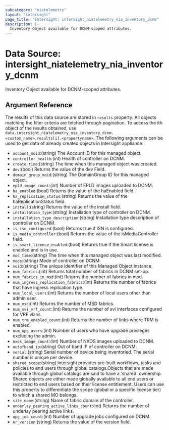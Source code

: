 ```yaml
---
subcategory: "niatelemetry"
layout: "intersight"
page_title: "Intersight: intersight_niatelemetry_nia_inventory_dcnm"
description: |-
  Inventory Object available for DCNM-scoped attributes.
---
```


# Data Source: intersight_niatelemetry_nia_inventory_dcnm
Inventory Object available for DCNM-scoped attributes.
## Argument Reference
The results of this data source are stored in `results` property.
All objects matching the filter criteria are fetched through pagination.
To access the ith object of the results obtained, use `data.intersight_niatelemetry_nia_inventory_dcnm.<custom_name>.results[i].<propertyname>`.
The following arguments can be used to get data of already created objects in Intersight appliance:
* `account_moid`:(string) The Account ID for this managed object. 
* `controller_health`:(int) Health of controller on DCNM. 
* `create_time`:(string) The time when this managed object was created. 
* `dev`:(bool) Returns the value of the dev Field. 
* `domain_group_moid`:(string) The DomainGroup ID for this managed object. 
* `epld_image_count`:(int) Number of EPLD images uploaded to DCNM. 
* `ha_enabled`:(bool) Returns the value of the haEnabled field. 
* `ha_replication_status`:(string) Returns the value of the haReplicationStatus field. 
* `install`:(string) Returns the value of the install field. 
* `installation_type`:(string) Installation type of controller on DCNM. 
* `installation_type_description`:(string) Installation type description of controller on DCNM. 
* `is_isn_configured`:(bool) Returns true if ISN is configured. 
* `is_media_controller`:(bool) Returns the value of the isMediaController field. 
* `is_smart_license_enabled`:(bool) Returns true if the Smart license is enabled and is in use. 
* `mod_time`:(string) The time when this managed object was last modified. 
* `mode`:(string) Mode of controller on DCNM. 
* `moid`:(string) The unique identifier of this Managed Object instance. 
* `num_fabrics`:(int) Returns total number of fabrics in DCNM set-up. 
* `num_fabrics_in_msd`:(int) Returns the number of fabrics in msd. 
* `num_ingress_replication_fabrics`:(int) Returns the number of fabrics that have ingress replication type. 
* `num_local_users`:(int) Returns the number of local users other than admin user. 
* `num_msd`:(int) Returns the number of MSD fabrics. 
* `num_svi_vrf_count`:(int) Returns the number of svi interfaces configured for VRF vlans. 
* `num_trm_enabled_count`:(int) Returns the number of links where TRM is enabled. 
* `num_upg_users`:(int) Number of users who have upgrade privileges excluding the admin. 
* `nxos_image_count`:(int) Number of NXOS images uploaded to DCNM. 
* `outofband_ip`:(string) Out of band IP of controller on DCNM. 
* `serial`:(string) Serial number of device being inventoried. The serial number is unique per device. 
* `shared_scope`:(string) Intersight provides pre-built workflows, tasks and policies to end users through global catalogs.Objects that are made available through global catalogs are said to have a 'shared' ownership. Shared objects are either made globally available to all end users or restricted to end users based on their license entitlement. Users can use this property to differentiate the scope (global or a specific license tier) to which a shared MO belongs. 
* `site_name`:(string) Name of fabric domain of the controller. 
* `underlay_peering_active_links_count`:(int) Returns the number of underlay peering active links. 
* `upg_job_count`:(int) Number of upgrade jobs configured on DCNM. 
* `nr_version`:(string) Returns the value of the version field. 
 